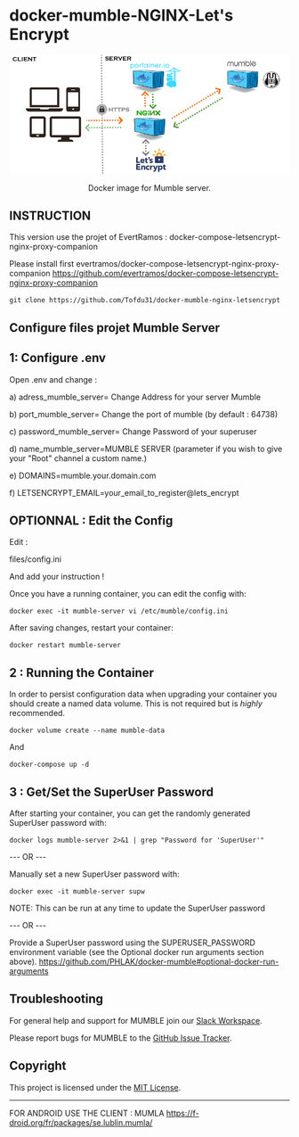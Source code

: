 docker-mumble-NGINX-Let's Encrypt
=============


<p align="center">
    <img src="Docker_NGINX_PORTAINER_MUMBLE.png" alt="Docker Mumble NGINX LET'S ENCRYPT" >

<p align="center">
  Docker image for Mumble server.
</p>

INSTRUCTION
---------------------

This version use the projet of EvertRamos : docker-compose-letsencrypt-nginx-proxy-companion

Please install first evertramos/docker-compose-letsencrypt-nginx-proxy-companion
https://github.com/evertramos/docker-compose-letsencrypt-nginx-proxy-companion

    git clone https://github.com/Tofdu31/docker-mumble-nginx-letsencrypt
    
Configure files projet Mumble Server
---------------------

1: Configure .env
---------------------
Open .env and change :

a) adress_mumble_server= Change Address for your server Mumble

b) port_mumble_server= Change the port of mumble (by default : 64738)

c) password_mumble_server= Change Password of your superuser

d) name_mumble_server=MUMBLE SERVER (parameter if you wish to give your "Root" channel a custom name.)

e) DOMAINS=mumble.your.domain.com

f) LETSENCRYPT_EMAIL=your_email_to_register@lets_encrypt

OPTIONNAL : Edit the Config
---------------
Edit :

files/config.ini

And add your instruction !

Once you have a running container, you can edit the config with:

    docker exec -it mumble-server vi /etc/mumble/config.ini
    
After saving changes, restart your container:

    docker restart mumble-server

2 : Running the Container
---------------------

In order to persist configuration data when upgrading your container you should create a named data
volume. This is not required but is _highly_ recommended.

    docker volume create --name mumble-data

And

    docker-compose up -d

3 : Get/Set the SuperUser Password
---------------------

After starting your container, you can get the randomly generated SuperUser password with:

    docker logs mumble-server 2>&1 | grep "Password for 'SuperUser'"


--- OR ---

Manually set a new SuperUser password with:

    docker exec -it mumble-server supw

NOTE: This can be run at any time to update the SuperUser password

--- OR ---

Provide a SuperUser password using the SUPERUSER_PASSWORD environment variable (see the Optional docker run arguments section above). https://github.com/PHLAK/docker-mumble#optional-docker-run-arguments

Troubleshooting
---------------

For general help and support for MUMBLE join our [Slack Workspace](https://join.slack.com/t/phlaknet/shared_invite/enQtNzk0ODkwMDA2MDg0LWI4NDAyZGRlMWEyMWNhZmJmZjgzM2Y2YTdhNmZlYzc3OGNjZWU5MDNkMTcwMWQ5OGI5ODFmMjI5OWVkZTliN2M).

Please report bugs for MUMBLE to the [GitHub Issue Tracker](https://github.com/PHLAK/docker-mumble/issues).

Copyright
---------

This project is licensed under the [MIT License](https://github.com/PHLAK/docker-mumble/blob/master/LICENSE).

---------
FOR ANDROID USE THE CLIENT : MUMLA
https://f-droid.org/fr/packages/se.lublin.mumla/
